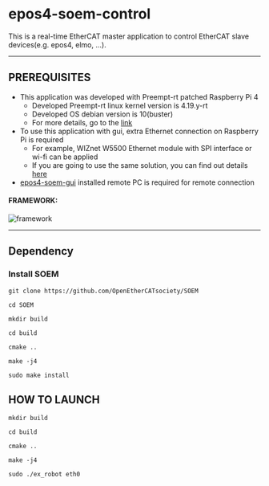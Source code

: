 # epos4-soem-control
This is a real-time EtherCAT master application to control EtherCAT slave devices(e.g. epos4, elmo, ...).

---

## PREREQUISITES
+ This application was developed with Preempt-rt patched Raspberry Pi 4
	+ Developed Preempt-rt linux kernel version is 4.19.y-rt
	+ Developed OS debian version is 10(buster)
	+ For more details, go to the [link](https://github.com/shkwon98/RPI_PreemptRT)
+ To use this application with gui, extra Ethernet connection on Raspberry Pi is required
	+ For example, WIZnet W5500 Ethernet module with SPI interface or wi-fi can be applied
	+ If you are going to use the same solution, you can find out details [here](https://github.com/shkwon98/RPI_PreemptRT)
+ [epos4-soem-gui](https://github.com/shkwon98/epos4-soem-gui) installed remote PC is required for remote connection
#### FRAMEWORK:

![framework](https://user-images.githubusercontent.com/86837107/155870476-c4409fc2-9101-4b08-91ce-bc8333312e19.jpg)

---


## Dependency

### Install SOEM
`git clone https://github.com/OpenEtherCATsociety/SOEM`

`cd SOEM`

`mkdir build`

`cd build`

`cmake ..`

`make -j4`

`sudo make install`


## HOW TO LAUNCH
`mkdir build`

`cd build`

`cmake ..`

`make -j4`

`sudo ./ex_robot eth0`

